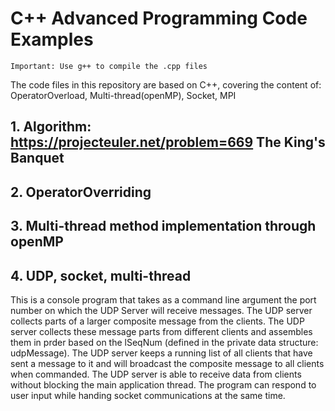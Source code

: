 # C++ Advanced Programming Code Examples
`Important: Use g++ to compile the .cpp files`

The code files in this repository are based on C++, covering the content of: 
OperatorOverload, Multi-thread(openMP), Socket, MPI

## 1. Algorithm: https://projecteuler.net/problem=669 The King's Banquet

## 2. OperatorOverriding

## 3. Multi-thread method implementation through openMP

## 4. UDP, socket, multi-thread

This is a console program that takes as a command line argument the port number on which the UDP Server will receive messages. The UDP server collects parts of a larger composite message from the clients. The UDP server collects these message parts from different clients and assembles them in prder based on the lSeqNum (defined in the private data structure: udpMessage). The UDP server keeps a running list of all clients that have sent a message to it and will broadcast the composite message to all clients when commanded. The UDP server is able to receive data from clients without blocking the main application thread. The program can respond to user input while handing socket communications at the same time.
